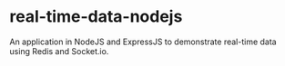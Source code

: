 # real-time-data-nodejs
An application in NodeJS and ExpressJS to demonstrate real-time data using Redis and Socket.io.
